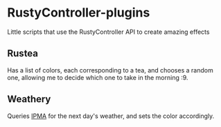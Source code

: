 # RustyController-plugins

Little scripts that use the RustyController API to create amazing effects

## Rustea

Has a list of colors, each corresponding to a tea, and chooses a random one, allowing me to decide which one to take in the morning :9.

## Weathery

Queries [IPMA](https://www.ipma.pt/opencms/pt/index.html) for the next day's weather, and sets the color accordingly.
